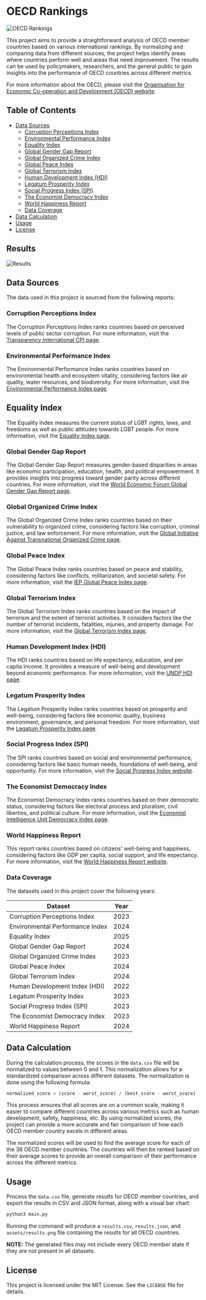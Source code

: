 # OECD Rankings

![OECD Rankings](./assets/logo.svg)

This project aims to provide a straightforward analysis of OECD member countries based on various international rankings. By normalizing and comparing data from different sources, the project helps identify areas where countries perform well and areas that need improvement. The results can be used by policymakers, researchers, and the general public to gain insights into the performance of OECD countries across different metrics.

For more information about the OECD, please visit the [Organisation for Economic Co-operation and Development (OECD) website](https://www.oecd.org/).

## Table of Contents

- [Data Sources](#data-sources)
  - [Corruption Perceptions Index](#corruption-perceptions-index)
  - [Environmental Performance Index](#environmental-performance-index)
  - [Equality Index](#equality-index)
  - [Global Gender Gap Report](#global-gender-gap-report)
  - [Global Organized Crime Index](#global-organized-crime-index)
  - [Global Peace Index](#global-peace-index)
  - [Global Terrorism Index](#global-terrorism-index)
  - [Human Development Index (HDI)](#human-development-index-hdi)
  - [Legatum Prosperity Index](#legatum-prosperity-index)
  - [Social Progress Index (SPI)](#social-progress-index-spi)
  - [The Economist Democracy Index](#the-economist-democracy-index)
  - [World Happiness Report](#world-happiness-report)
  - [Data Coverage](#data-coverage)
- [Data Calculation](#data-calculation)
- [Usage](#usage)
- [License](#license)

## Results

![Results](./assets/results.png)

## Data Sources

The data used in this project is sourced from the following reports:

### Corruption Perceptions Index

The Corruption Perceptions Index ranks countries based on perceived levels of public sector corruption. For more information, visit the [Transparency International CPI page](https://www.transparency.org/en/cpi).

### Environmental Performance Index

The Environmental Performance Index ranks countries based on environmental health and ecosystem vitality, considering factors like air quality, water resources, and biodiversity. For more information, visit the [Environmental Performance Index page](https://epi.yale.edu/).

## Equality Index

The Equality Index measures the current status of LGBT rights, laws, and freedoms as well as public attitudes towards LGBT people. For more information, visit the [Equality Index page](https://www.equaldex.com/equality-index).

### Global Gender Gap Report

The Global Gender Gap Report measures gender-based disparities in areas like economic participation, education, health, and political empowerment. It provides insights into progress toward gender parity across different countries. For more information, visit the [World Economic Forum Global Gender Gap Report page](https://www.weforum.org/publications/global-gender-gap-report-2024/digest/).

### Global Organized Crime Index

The Global Organized Crime Index ranks countries based on their vulnerability to organized crime, considering factors like corruption, criminal justice, and law enforcement. For more information, visit the [Global Initiative Against Transnational Organized Crime page](https://globalinitiative.net/).

### Global Peace Index

The Global Peace Index ranks countries based on peace and stability, considering factors like conflicts, militarization, and societal safety. For more information, visit the [IEP Global Peace Index page](http://visionofhumanity.org/indexes/global-peace-index/).

### Global Terrorism Index

The Global Terrorism Index ranks countries based on the impact of terrorism and the extent of terrorist activities. It considers factors like the number of terrorist incidents, fatalities, injuries, and property damage. For more information, visit the [Global Terrorism Index page](https://www.visionofhumanity.org/global-terrorism-index/).

### Human Development Index (HDI)

The HDI ranks countries based on life expectancy, education, and per capita income. It provides a measure of well-being and development beyond economic performance. For more information, visit the [UNDP HDI page](http://hdr.undp.org/en/content/human-development-index-hdi).

### Legatum Prosperity Index

The Legatum Prosperity Index ranks countries based on prosperity and well-being, considering factors like economic quality, business environment, governance, and personal freedom. For more information, visit the [Legatum Prosperity Index page](https://www.prosperity.com/).

### Social Progress Index (SPI)

The SPI ranks countries based on social and environmental performance, considering factors like basic human needs, foundations of well-being, and opportunity. For more information, visit the [Social Progress Index website](https://www.socialprogress.org/).

### The Economist Democracy Index

The Economist Democracy Index ranks countries based on their democratic status, considering factors like electoral process and pluralism, civil liberties, and political culture. For more information, visit the [Economist Intelligence Unit Democracy Index page](https://www.eiu.com/n/campaigns/democracy-index-2023/).

### World Happiness Report

This report ranks countries based on citizens' well-being and happiness, considering factors like GDP per capita, social support, and life expectancy. For more information, visit the [World Happiness Report website](https://worldhappiness.report/).

### Data Coverage

The datasets used in this project cover the following years:

| Dataset                         | Year |
| ------------------------------- | ---- |
| Corruption Perceptions Index    | 2023 |
| Environmental Performance Index | 2024 |
| Equality Index                  | 2025 |
| Global Gender Gap Report        | 2024 |
| Global Organized Crime Index    | 2023 |
| Global Peace Index              | 2024 |
| Global Terrorism Index          | 2024 |
| Human Development Index (HDI)   | 2022 |
| Legatum Prosperity Index        | 2023 |
| Social Progress Index (SPI)     | 2023 |
| The Economist Democracy Index   | 2023 |
| World Happiness Report          | 2024 |

## Data Calculation

During the calculation process, the scores in the `data.csv` file will be normalized to values between 0 and 1. This normalization allows for a standardized comparison across different datasets. The normalization is done using the following formula:

```python
normalized_score = (score - worst_score) / (best_score - worst_score)
```

This process ensures that all scores are on a common scale, making it easier to compare different countries across various metrics such as human development, safety, happiness, etc. By using normalized scores, the project can provide a more accurate and fair comparison of how each OECD member country excels in different areas.

The normalized scores will be used to find the average score for each of the 38 OECD member countries. The countries will then be ranked based on their average scores to provide an overall comparison of their performance across the different metrics.

## Usage

Process the `data.csv` file, generate results for OECD member countries, and export the results in CSV and JSON format, along with a visual bar chart:

```sh
python3 main.py
```

Running the command will produce a `results.csv`, `results.json`, and `assets/results.png` file containing the results for all OECD countries.

**NOTE:** The generated files may not include every OECD member state if they are not present in all datasets.

## License

This project is licensed under the MIT License. See the `LICENSE` file for details.
